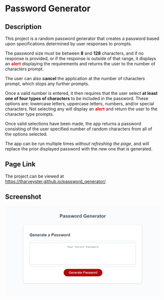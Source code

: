 # Password Generator

## Description

This project is a random password generator that creates a password based upon specifications determined by user responses to prompts.

The password size must be between **8** and **128** characters, and if no response is provided, or if the response is outside of that range, it displays an **<span style="color: red">alert</span>** displaying the requirements and returns the user to the number of characters prompt.

The user can also **cancel** the application at the number of characters prompt, which stops any further prompts.

Once a valid number is entered, it then requires that the user select **at least one of four types of characters** to be included in the password. These options are: lowercase letters, uppercase letters, numbers, and/or special characters. Not selecting any will display an **<span style="color: red">alert</span>** and return the user to the character type prompts.

Once valid selections have been made, the app returns a password consisting of the user specified number of random characters from all of the options selected.

The app can be run multiple times *without refreshing the page*, and will replace the prior displayed password with the new one that is generated.

## Page Link
The project can be viewed at <https://tharveyster.github.io/password_generator/>.

## Screenshot

![The Password Generator application displays a red button to "Generate Password".](./assets/images/password-generator-screenshot.png)